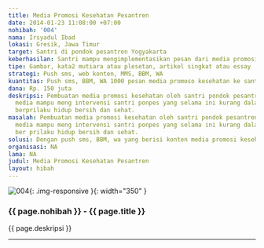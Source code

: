 ```yaml
---
title: Media Promosi Kesehatan Pesantren
date: 2014-01-23 11:08:00 +07:00
nohibah: '004'
nama: Irsyadul Ibad
lokasi: Gresik, Jawa Timur
target: Santri di pondok pesantren Yogyakarta
keberhasilan: Santri mampu mengimplementasikan pesan dari media promosi kesehatan.
tipe: Gambar, kata2 mutiara atau plesetan, artikel singkat atau essay
strategi: Push sms, web konten, MMS, BBM, WA
kuantitas: Push sms, BBM, WA 1000 pesan media promoso kesehatan ke santri
dana: Rp. 150 juta
deskripsi: Pembuatan media promosi kesehatan oleh santri pondok pesantren dengan harapan
  media mampu meng intervensi santri ponpes yang selama ini kurang dalam kesadaran
  berprilaku hidup bersih dan sehat.
masalah: Pembuatan media promosi kesehatan oleh santri pondok pesantren dengan harapan
  media mampu meng intervensi santri ponpes yang selama ini kurang dalam kesadaran
  ber prilaku hidup bersih dan sehat.
solusi: Dengan push sms, BBM, wa yang berisi konten media promosi kesehatan PHBS.
organisasi: NA
lama: NA
judul: Media Promosi Kesehatan Pesantren
layout: hibah
---
```


![004](/static/img/hibahcms/004.png){: .img-responsive }{: width="350" }

### {{ page.nohibah }} - {{ page.title }}

{{ page.deskripsi }}

---
